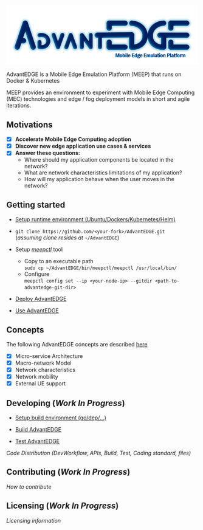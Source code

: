 ![logo](./docs/images/advantedge.png)

AdvantEDGE is a Mobile Edge Emulation Platform (MEEP) that runs on Docker & Kubernetes

MEEP provides an environment to experiment with Mobile Edge Computing (MEC) technologies and edge / fog deployment models in short and agile iterations.

## Motivations
- [x] **Accelerate Mobile Edge Computing adoption**
- [x] **Discover new edge application use cases & services**
- [x] **Answer these questions:**
  * Where should my application components be located in the network?
  * What are network characteristics limitations of my application?
  * How will my application behave when the user moves in the network?

## Getting started
* [Setup runtime environment (Ubuntu/Dockers/Kubernetes/Helm)](docs/setup_runtime.md)

* `git clone https://github.com/<your-fork>/AdvantEDGE.git`<br>
  (*assuming clone resides at* `~/AdvantEDGE`)

* Setup [*meepctl*](docs/meepctl/meepctl.md) tool
  * Copy to an executable path<br>
    `sudo cp ~/AdvantEDGE/bin/meepctl/meepctl /usr/local/bin/`
  * Configure<br>
  `meepctl config set --ip <your-node-ip> --gitdir <path-to-advantedge-git-dir>`

* [Deploy AdvantEDGE](docs/deploy.md)

* [Use AdvantEDGE](docs/use.md)

## Concepts
The following AdvantEDGE concepts are described [here](docs/concepts.md)
- [x] Micro-service Architecture
- [x] Macro-network Model
- [x] Network characteristics
- [x] Network mobility
- [x] External UE support

## Developing (**_Work In Progress_**)
* [Setup build environment (go/dep/...)](docs/setup_build.md)

* [Build AdvantEDGE](docs/build.md)

* [Test AdvantEDGE](docs/test.md)

_Code Distribution (DevWorkflow, APIs, Build, Test, Coding standard, files)_
## Contributing (**_Work In Progress_**)
_How to contribute_
## Licensing (**_Work In Progress_**)
_Licensing information_
